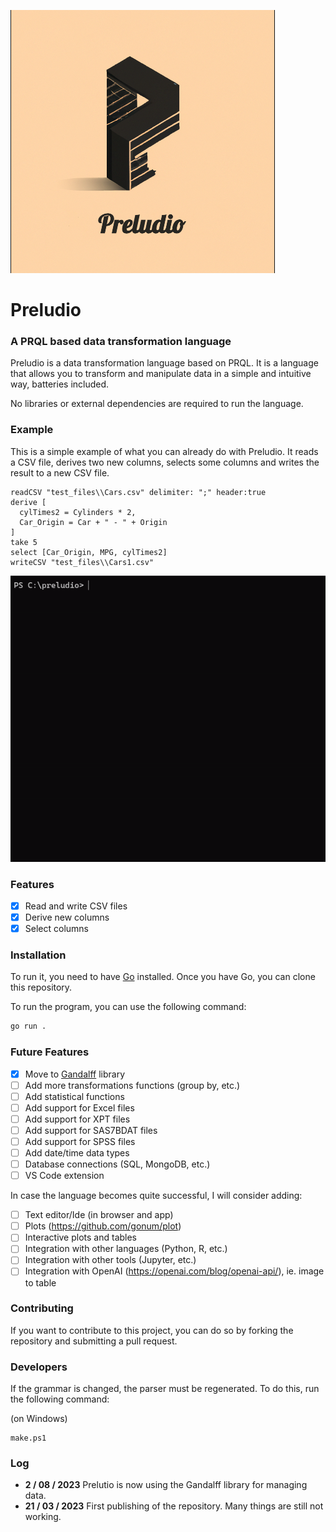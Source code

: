 
![](media/logo_med.png)

# Preludio

### A PRQL based data transformation language
Preludio is a data transformation language based on PRQL. It is a language that allows you to transform and
manipulate data in a simple and intuitive way, batteries included.

No libraries or external dependencies are required to run the language.

### Example
This is a simple example of what you can already do with Preludio.
It reads a CSV file, derives two new columns, selects some columns and writes the result to a new CSV file.

```
readCSV "test_files\\Cars.csv" delimiter: ";" header:true
derive [
  cylTimes2 = Cylinders * 2,
  Car_Origin = Car + " - " + Origin
]
take 5
select [Car_Origin, MPG, cylTimes2]
writeCSV "test_files\\Cars1.csv"
```

![](media/repl_example.gif)

### Features
-  [x] Read and write CSV files
-  [x] Derive new columns
-  [x] Select columns

### Installation
To run it, you need to have [Go](https://golang.org/doc/install) installed.
Once you have Go, you can clone this repository.

To run the program, you can use the following command:
```bash
go run .
```

### Future Features
- [x] Move to [Gandalff](https://github.com/caerbannogwhite/preludio/tree/main/core/gandalff) library
- [ ] Add more transformations functions (group by, etc.)
- [ ] Add statistical functions
- [ ] Add support for Excel files
- [ ] Add support for XPT files
- [ ] Add support for SAS7BDAT files
- [ ] Add support for SPSS files
- [ ] Add date/time data types
- [ ] Database connections (SQL, MongoDB, etc.)
- [ ] VS Code extension

In case the language becomes quite successful, I will consider adding:

- [ ] Text editor/Ide (in browser and app)
- [ ] Plots (https://github.com/gonum/plot)
- [ ] Interactive plots and tables
- [ ] Integration with other languages (Python, R, etc.)
- [ ] Integration with other tools (Jupyter, etc.)
- [ ] Integration with OpenAI (https://openai.com/blog/openai-api/), ie. image to table

### Contributing
If you want to contribute to this project, you can do so by forking the repository and submitting a pull request.

### Developers
If the grammar is changed, the parser must be regenerated. To do this, run the following command:

(on Windows)
```
make.ps1
```

### Log
 - **2 / 08 / 2023** Prelutio is now using the Gandalff library for managing data.
 - **21 / 03 / 2023** First publishing of the repository. Many things are still not working.
